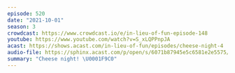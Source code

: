 ```yaml
---
episode: 520
date: "2021-10-01"
season: 3
crowdcast: https://www.crowdcast.io/e/in-lieu-of-fun-episode-148
youtube: https://www.youtube.com/watch?v=S_xLQPPnpJA
acast: https://shows.acast.com/in-lieu-of-fun/episodes/cheese-night-4
audio-file: https://sphinx.acast.com/p/open/s/6071b87945e5c6581e2e5575/e/615b7bdcca24de0014fdb99c/media.mp3
summary: "Cheese night! \U0001F9C0"
---
```

